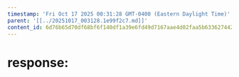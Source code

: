 ```yaml
---
timestamp: 'Fri Oct 17 2025 00:31:28 GMT-0400 (Eastern Daylight Time)'
parent: '[[../20251017_003128.1e99f2c7.md]]'
content_id: 6d76b65d70df68bf6f140df1a39e6fd49d7167aae4d02faa5b63362744266256
---
```


# response:
